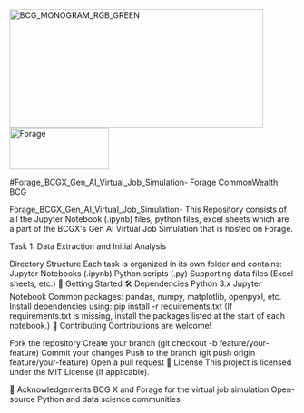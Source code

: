 <img width="447" height="209" alt="BCG_MONOGRAM_RGB_GREEN" src="https://github.com/user-attachments/assets/46748a12-6bb5-41c1-8116-a7f4522ea793" />
<img width="175" height="74" alt="Forage" src="https://github.com/user-attachments/assets/014e0a0a-0f87-4fd1-93c5-5c44fd474af2" />

#Forage_BCGX_Gen_AI_Virtual_Job_Simulation-
Forage CommonWealth BCG


Forage_BCGX_Gen_AI_Virtual_Job_Simulation-
This Repository consists of all the Jupyter Notebook (.ipynb) files, python files, excel sheets which are a part of the BCGX's Gen AI Virtual Job Simulation that is hosted on Forage.

Task 1: Data Extraction and Initial Analysis

Directory Structure
Each task is organized in its own folder and contains:
Jupyter Notebooks (.ipynb)
Python scripts (.py)
Supporting data files (Excel sheets, etc.)
🚀 Getting Started
🛠️ Dependencies
Python 3.x
Jupyter Notebook
Common packages: pandas, numpy, matplotlib, openpyxl, etc.
Install dependencies using:
pip install -r requirements.txt
(If requirements.txt is missing, install the packages listed at the start of each notebook.)
🤝 Contributing
Contributions are welcome!

Fork the repository
Create your branch (git checkout -b feature/your-feature)
Commit your changes
Push to the branch (git push origin feature/your-feature)
Open a pull request
📜 License
This project is licensed under the MIT License (if applicable).

🙏 Acknowledgements
BCG X and Forage for the virtual job simulation
Open-source Python and data science communities
